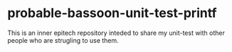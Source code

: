 # probable-bassoon-unit-test-printf
This is an inner epitech repository inteded to share my unit-test with other people who are strugling to use them.
